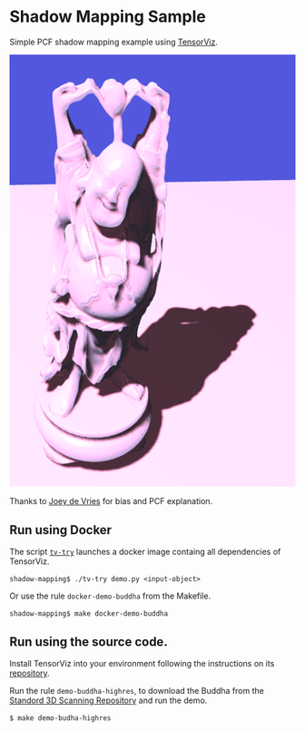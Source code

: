 # Shadow Mapping Sample

Simple PCF shadow mapping example using
[TensorViz](https://gitlab.com/mipl/3d-reconstruction/tensorviz).

![](screenshot.png)

Thanks to [Joey de
Vries](https://learnopengl.com/Advanced-Lighting/Shadows/Shadow-Mapping)
for bias and PCF explanation.

## Run using Docker

The script [`tv-try`](tv-try) launches a docker image containg all dependencies of TensorViz.

```shell
shadow-mapping$ ./tv-try demo.py <input-object>
```

Or use the rule `docker-demo-buddha` from the Makefile.

```shell
shadow-mapping$ make docker-demo-buddha
```

## Run using the source code.

Install TensorViz into your environment following the instructions on
its [repository](https://gitlab.com/mipl/3d-reconstruction/tensorviz).

Run the rule `demo-buddha-highres`, to download the Buddha from the
[Standord 3D Scanning
Repository](http://graphics.stanford.edu/data/3Dscanrep/) and run the
demo.

```shell
$ make demo-budha-highres
```

